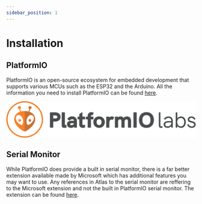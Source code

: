 ```yaml
---
sidebar_position: 1
---
```


# Installation
## PlatformIO
PlatformIO is an open-source ecosystem for embedded development that supports various MCUs such as the ESP32 and the Arduino. All the information you need to install PlatformIO can be found [here](https://docs.platformio.org/en/latest/integration/ide/vscode.html#installation).


<p align="center">
  <img src="/img/platformIOBanner.png" alt="PlatformIO Banner"/>
</p>



## Serial Monitor 
While PlatformIO does provide a built in serial monitor, there is a far better extension available made by Microsoft which has additional features you may want to use. Any references in Atlas to the serial monitor are reffering to the Microsoft extension and not the built in PlatformIO serial monitor. The extension can be found [here](https://marketplace.visualstudio.com/items?itemName=ms-vscode.vscode-serial-monitor). 
